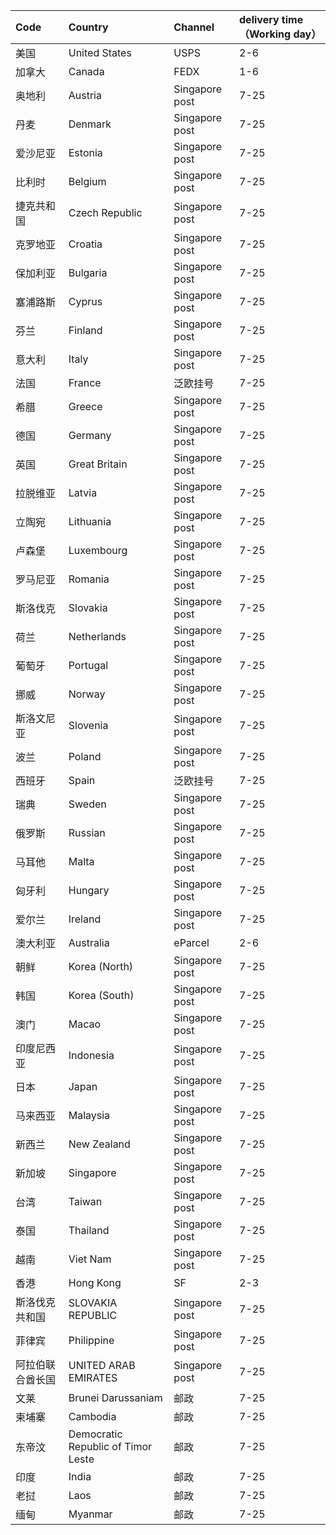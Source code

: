 | Code | Country | Channel | delivery time（Working day） |
| :--- | :--- | :--- | :--- |
| 美国 | United States | USPS | 2-6 |
| 加拿大 | Canada | FEDX | 1-6 |
| 奥地利 | Austria | Singapore post | 7-25 |
| 丹麦 | Denmark | Singapore post | 7-25 |
| 爱沙尼亚 | Estonia | Singapore post | 7-25 |
| 比利时 | Belgium | Singapore post | 7-25 |
| 捷克共和国 | Czech Republic | Singapore post | 7-25 |
| 克罗地亚 | Croatia | Singapore post | 7-25 |
| 保加利亚 | Bulgaria | Singapore post | 7-25 |
| 塞浦路斯 | Cyprus | Singapore post | 7-25 |
| 芬兰 | Finland | Singapore post | 7-25 |
| 意大利 | Italy | Singapore post | 7-25 |
| 法国 | France | 泛欧挂号 | 7-25 |
| 希腊 | Greece | Singapore post | 7-25 |
| 德国 | Germany | Singapore post | 7-25 |
| 英国 | Great Britain | Singapore post | 7-25 |
| 拉脱维亚 | Latvia | Singapore post | 7-25 |
| 立陶宛 | Lithuania | Singapore post | 7-25 |
| 卢森堡 | Luxembourg | Singapore post | 7-25 |
| 罗马尼亚 | Romania | Singapore post | 7-25 |
| 斯洛伐克 | Slovakia | Singapore post | 7-25 |
| 荷兰 | Netherlands | Singapore post | 7-25 |
| 葡萄牙 | Portugal | Singapore post | 7-25 |
| 挪威 | Norway | Singapore post | 7-25 |
| 斯洛文尼亚 | Slovenia | Singapore post | 7-25 |
| 波兰 | Poland | Singapore post | 7-25 |
| 西班牙 | Spain | 泛欧挂号 | 7-25 |
| 瑞典 | Sweden | Singapore post | 7-25 |
| 俄罗斯 | Russian | Singapore post | 7-25 |
| 马耳他 | Malta | Singapore post | 7-25 |
| 匈牙利 | Hungary | Singapore post | 7-25 |
| 爱尔兰 | Ireland | Singapore post | 7-25 |
| 澳大利亚 | Australia | eParcel | 2-6 |
| 朝鲜 | Korea \(North\) | Singapore post | 7-25 |
| 韩国 | Korea \(South\) | Singapore post | 7-25 |
| 澳门 | Macao | Singapore post | 7-25 |
| 印度尼西亚 | Indonesia | Singapore post | 7-25 |
| 日本 | Japan | Singapore post | 7-25 |
| 马来西亚 | Malaysia | Singapore post | 7-25 |
| 新西兰 | New Zealand | Singapore post | 7-25 |
| 新加坡 | Singapore | Singapore post | 7-25 |
| 台湾 | Taiwan | Singapore post | 7-25 |
| 泰国 | Thailand | Singapore post | 7-25 |
| 越南 | Viet Nam | Singapore post | 7-25 |
| 香港 | Hong Kong | SF | 2-3 |
| 斯洛伐克共和国 | SLOVAKIA REPUBLIC | Singapore post | 7-25 |
| 菲律宾 | Philippine | Singapore post | 7-25 |
| 阿拉伯联合酋长国 | UNITED ARAB EMIRATES | Singapore post | 7-25 |
| 文莱 | Brunei Darussaniam | 邮政 | 7-25 |
| 柬埔寨 | Cambodia | 邮政 | 7-25 |
| 东帝汶 | Democratic Republic of Timor Leste | 邮政 | 7-25 |
| 印度 | India | 邮政 | 7-25 |
| 老挝 | Laos | 邮政 | 7-25 |
| 缅甸 | Myanmar | 邮政 | 7-25 |



